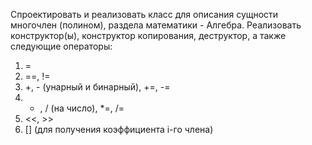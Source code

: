 Спроектировать и реализовать класс для описания сущности многочлен (полином),
раздела математики - Алгебра.
Реализовать конструктор(ы), конструктор копирования, деструктор, а также следующие
операторы:
1. =
2. ==, !=
3. +, - (унарный и бинарный), +=, -=
4. * , / (на число), *=, /=
5. <<, >>
6. [] (для получения коэффициента i-го члена)
